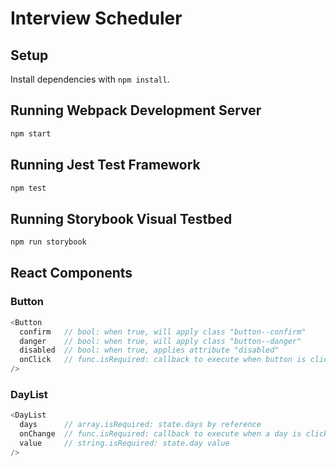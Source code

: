# Interview Scheduler

## Setup

Install dependencies with `npm install`.

## Running Webpack Development Server

```sh
npm start
```

## Running Jest Test Framework

```sh
npm test
```

## Running Storybook Visual Testbed

```sh
npm run storybook
```

## React Components

### Button

```javascript
<Button
  confirm   // bool: when true, will apply class "button--confirm"
  danger    // bool: when true, will apply class "button--danger"
  disabled  // bool: when true, applies attribute "disabled"
  onClick   // func.isRequired: callback to execute when button is clicked
/>
```

### DayList

```javascript
<DayList
  days      // array.isRequired: state.days by reference
  onChange  // func.isRequired: callback to execute when a day is clicked
  value     // string.isRequired: state.day value
/>
```
